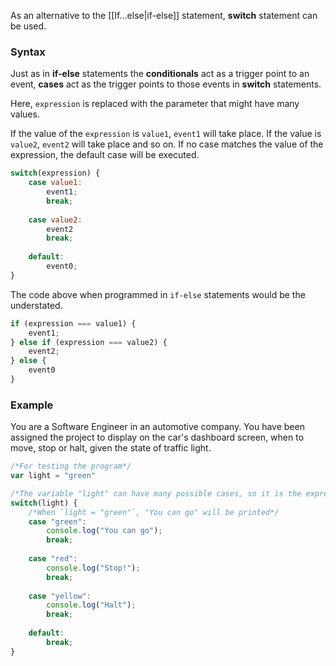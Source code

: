 As an alternative to the [[If...else|if-else]] statement, **switch** statement can be used.

### Syntax
Just as in **if-else** statements the **conditionals** act as a trigger point to an event, **cases** act as the trigger points to those events in **switch** statements.

Here, `expression` is replaced with the parameter that might have many values.

If the value of the `expression` is `value1`, `event1` will take place. If the value is `value2`, `event2` will take place and so on. 
If no case matches the value of the expression, the default case will be executed.
```js
switch(expression) {
	case value1:
		event1;
		break;
	
	case value2:
		event2
		break;
		
	default:
		event0;
}
```

The code above when programmed in `if-else` statements would be the understated.  
```js
if (expression === value1) {
	event1;
} else if (expression === value2) {
	event2;
} else {
	event0
}
```


### Example
You are a Software Engineer in an automotive company. You have been assigned the project to display on the car's dashboard screen, when to move, stop or halt, given the state of traffic light.

```js
/*For testing the program*/
var light = "green"

/*The variable "light" can have many possible cases, so it is the expression*/
switch(light) {
	/*When `light = "green"`, "You can go" will be printed*/
	case "green":
		console.log("You can go");
		break;
		
	case "red":
		console.log("Stop!");
		break;
		
	case "yellow":
		console.log("Halt");
		break;
		
	default:
		break;
}
```